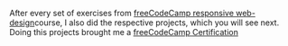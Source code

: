 After every set of exercises from [freeCodeCamp responsive web-design](https://www.freecodecamp.org/learn/2022/responsive-web-design/)course, I also did the respective projects, which you will see next.
Doing this projects brought me a [freeCodeCamp Certification]()